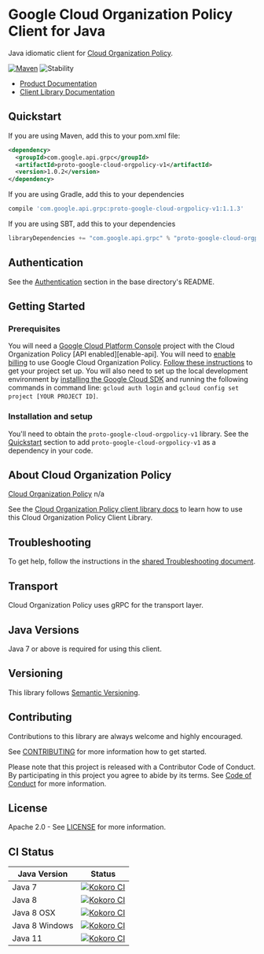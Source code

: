 # Google Cloud Organization Policy Client for Java

Java idiomatic client for [Cloud Organization Policy][product-docs].

[![Maven][maven-version-image]][maven-version-link]
![Stability][stability-image]

- [Product Documentation][product-docs]
- [Client Library Documentation][javadocs]

## Quickstart


If you are using Maven, add this to your pom.xml file:

```xml
<dependency>
  <groupId>com.google.api.grpc</groupId>
  <artifactId>proto-google-cloud-orgpolicy-v1</artifactId>
  <version>1.0.2</version>
</dependency>
```

[//]: # ({x-version-update-start:proto-google-cloud-orgpolicy-v1:released})

If you are using Gradle, add this to your dependencies
```Groovy
compile 'com.google.api.grpc:proto-google-cloud-orgpolicy-v1:1.1.3'
```
If you are using SBT, add this to your dependencies
```Scala
libraryDependencies += "com.google.api.grpc" % "proto-google-cloud-orgpolicy-v1" % "1.1.3"
```
[//]: # ({x-version-update-end})

## Authentication

See the [Authentication][authentication] section in the base directory's README.

## Getting Started

### Prerequisites

You will need a [Google Cloud Platform Console][developer-console] project with the Cloud Organization Policy [API enabled][enable-api].
You will need to [enable billing][enable-billing] to use Google Cloud Organization Policy.
[Follow these instructions][create-project] to get your project set up. You will also need to set up the local development environment by
[installing the Google Cloud SDK][cloud-sdk] and running the following commands in command line:
`gcloud auth login` and `gcloud config set project [YOUR PROJECT ID]`.

### Installation and setup

You'll need to obtain the `proto-google-cloud-orgpolicy-v1` library.  See the [Quickstart](#quickstart) section
to add `proto-google-cloud-orgpolicy-v1` as a dependency in your code.

## About Cloud Organization Policy


[Cloud Organization Policy][product-docs] n/a

See the [Cloud Organization Policy client library docs][javadocs] to learn how to
use this Cloud Organization Policy Client Library.






## Troubleshooting

To get help, follow the instructions in the [shared Troubleshooting document][troubleshooting].

## Transport

Cloud Organization Policy uses gRPC for the transport layer.

## Java Versions

Java 7 or above is required for using this client.

## Versioning


This library follows [Semantic Versioning](http://semver.org/).


## Contributing


Contributions to this library are always welcome and highly encouraged.

See [CONTRIBUTING][contributing] for more information how to get started.

Please note that this project is released with a Contributor Code of Conduct. By participating in
this project you agree to abide by its terms. See [Code of Conduct][code-of-conduct] for more
information.

## License

Apache 2.0 - See [LICENSE][license] for more information.

## CI Status

Java Version | Status
------------ | ------
Java 7 | [![Kokoro CI][kokoro-badge-image-1]][kokoro-badge-link-1]
Java 8 | [![Kokoro CI][kokoro-badge-image-2]][kokoro-badge-link-2]
Java 8 OSX | [![Kokoro CI][kokoro-badge-image-3]][kokoro-badge-link-3]
Java 8 Windows | [![Kokoro CI][kokoro-badge-image-4]][kokoro-badge-link-4]
Java 11 | [![Kokoro CI][kokoro-badge-image-5]][kokoro-badge-link-5]

[product-docs]: n/a
[javadocs]: https://googleapis.dev/java/proto-google-cloud-orgpolicy-v1/latest/index.html
[kokoro-badge-image-1]: http://storage.googleapis.com/cloud-devrel-public/java/badges/java-orgpolicy/java7.svg
[kokoro-badge-link-1]: http://storage.googleapis.com/cloud-devrel-public/java/badges/java-orgpolicy/java7.html
[kokoro-badge-image-2]: http://storage.googleapis.com/cloud-devrel-public/java/badges/java-orgpolicy/java8.svg
[kokoro-badge-link-2]: http://storage.googleapis.com/cloud-devrel-public/java/badges/java-orgpolicy/java8.html
[kokoro-badge-image-3]: http://storage.googleapis.com/cloud-devrel-public/java/badges/java-orgpolicy/java8-osx.svg
[kokoro-badge-link-3]: http://storage.googleapis.com/cloud-devrel-public/java/badges/java-orgpolicy/java8-osx.html
[kokoro-badge-image-4]: http://storage.googleapis.com/cloud-devrel-public/java/badges/java-orgpolicy/java8-win.svg
[kokoro-badge-link-4]: http://storage.googleapis.com/cloud-devrel-public/java/badges/java-orgpolicy/java8-win.html
[kokoro-badge-image-5]: http://storage.googleapis.com/cloud-devrel-public/java/badges/java-orgpolicy/java11.svg
[kokoro-badge-link-5]: http://storage.googleapis.com/cloud-devrel-public/java/badges/java-orgpolicy/java11.html
[stability-image]: https://img.shields.io/badge/stability-ga-green
[maven-version-image]: https://img.shields.io/maven-central/v/com.google.api.grpc/proto-google-cloud-orgpolicy-v1.svg
[maven-version-link]: https://search.maven.org/search?q=g:com.google.api.grpc%20AND%20a:proto-google-cloud-orgpolicy-v1&core=gav
[authentication]: https://github.com/googleapis/google-cloud-java#authentication
[developer-console]: https://console.developers.google.com/
[create-project]: https://cloud.google.com/resource-manager/docs/creating-managing-projects
[cloud-sdk]: https://cloud.google.com/sdk/
[troubleshooting]: https://github.com/googleapis/google-cloud-common/blob/master/troubleshooting/readme.md#troubleshooting
[contributing]: https://github.com/googleapis/java-orgpolicy/blob/master/CONTRIBUTING.md
[code-of-conduct]: https://github.com/googleapis/java-orgpolicy/blob/master/CODE_OF_CONDUCT.md#contributor-code-of-conduct
[license]: https://github.com/googleapis/java-orgpolicy/blob/master/LICENSE
[enable-billing]: https://cloud.google.com/apis/docs/getting-started#enabling_billing

[libraries-bom]: https://github.com/GoogleCloudPlatform/cloud-opensource-java/wiki/The-Google-Cloud-Platform-Libraries-BOM
[shell_img]: https://gstatic.com/cloudssh/images/open-btn.png
